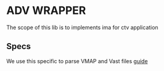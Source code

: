 # ADV WRAPPER

The scope of this lib is to implements ima for ctv application

## Specs

We use this specific to parse VMAP and Vast files [guide](https://iabtechlab.com/standards/vast/)
